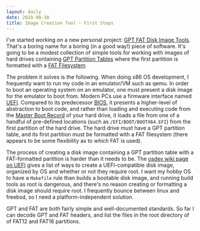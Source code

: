 ```yaml
---
layout: daily
date: 2020-08-30
title: Image Creation Tool - First Steps
---
```


I've started working on a new personal project: [GPT FAT Disk Image Tools](https://github.com/stevebob/gpt-fat-disk-image).
That's a boring name for a boring (in a good way!) piece of software.
It's going to be a modest collection of simple tools for working with images of hard drives
containing [GPT Partition Tables](https://en.wikipedia.org/wiki/GUID_Partition_Table)
where the first partition is formatted with a [FAT Filesystem](https://en.wikipedia.org/wiki/File_Allocation_Table).

The problem it solves is the following. When doing x86 OS development, I frequently want to run my code in
an emulator/VM such as qemu. In order to boot an operating system on an emulator, one must present a
disk image for the emulator to boot from.
Modern PCs use a firmware interface named [UEFI](https://en.wikipedia.org/wiki/Unified_Extensible_Firmware_Interface).
Compared to its predecessor [BIOS](https://en.wikipedia.org/wiki/BIOS), it presents a higher-level of abstraction
to boot code, and rather than loading and executing code from the
[Master Boot Record](https://en.wikipedia.org/wiki/Master_boot_record)
of your hard drive, it loads a file from one of a handful of pre-defined locations (such as `/EFI/BOOT/BOOTX64.EFI`)
from the first partition of the hard drive. The hard drive must have a GPT partition table, and its first partition
must be formatted with a FAT filesystem (there appears to be some flexibility as to _which_ FAT is used).

The process of creating a disk image containing a GPT partition table with a FAT-formatted partition
is harder than it needs to be.
The [osdev wiki page on UEFI](https://wiki.osdev.org/UEFI)
gives a list of ways to create a UEFI-compatible disk image,
organized by OS and whether or not they require root.
I want my hobby OS to have a `Makefile` rule than builds a bootable disk image,
and running build tools as root is dangerous,
and there's no reason creating or formatting a disk image should require root.
I frequently bounce between linux and freebsd, so I need a platform-independent solution.

GPT and FAT are both fairly simple and well-documented standards.
So far I can decode GPT and FAT headers, and list the files in the root directory of of FAT12 and FAT16 partitions.
